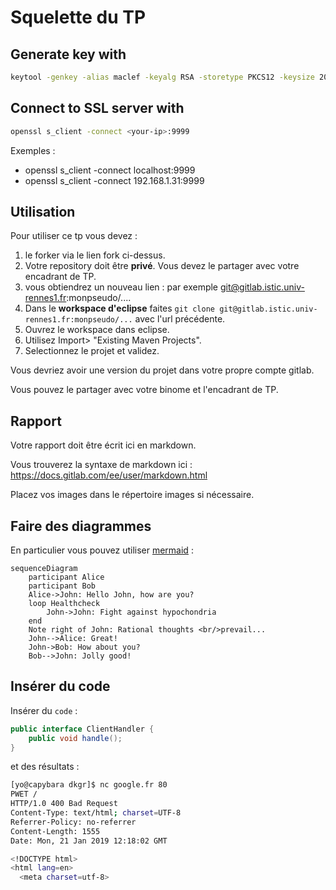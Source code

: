 # Squelette du TP

## Generate key with
```sh
keytool -genkey -alias maclef -keyalg RSA -storetype PKCS12 -keysize 2048 -keypass 123456 -keystore serveurstore.keys -storepass 123456
```

## Connect to SSL server with
```sh
openssl s_client -connect <your-ip>:9999
```
Exemples :
- openssl s_client -connect localhost:9999
- openssl s_client -connect 192.168.1.31:9999

## Utilisation

Pour utiliser ce tp vous devez :

1. le forker via le lien fork ci-dessus.
2. Votre repository doit être **privé**. Vous devez le partager avec votre encadrant de TP.
3. vous obtiendrez un nouveau lien : par exemple git@gitlab.istic.univ-rennes1.fr:monpseudo/....
4. Dans le **workspace d'eclipse** faites `git clone git@gitlab.istic.univ-rennes1.fr:monpseudo/...` avec l'url précédente.
5. Ouvrez le workspace dans eclipse. 
6. Utilisez Import> "Existing Maven Projects".
7. Selectionnez le projet et validez.

Vous devriez avoir une version du projet dans votre propre compte gitlab.

Vous pouvez le partager avec votre binome et l'encadrant de TP.


## Rapport 

Votre rapport doit être écrit ici en markdown.

Vous trouverez la syntaxe de markdown ici : https://docs.gitlab.com/ee/user/markdown.html

Placez vos images dans le répertoire images si nécessaire.



## Faire des diagrammes 

En particulier vous pouvez utiliser [mermaid](https://mermaidjs.github.io/) :



```mermaid
sequenceDiagram
    participant Alice
    participant Bob
    Alice->John: Hello John, how are you?
    loop Healthcheck
        John->John: Fight against hypochondria
    end
    Note right of John: Rational thoughts <br/>prevail...
    John-->Alice: Great!
    John->Bob: How about you?
    Bob-->John: Jolly good!
```

## Insérer du code 

Insérer du `code` :

```java
public interface ClientHandler {
    public void handle();
}
```

et des résultats :

```bash
[yo@capybara dkgr]$ nc google.fr 80
PWET /
HTTP/1.0 400 Bad Request
Content-Type: text/html; charset=UTF-8
Referrer-Policy: no-referrer
Content-Length: 1555
Date: Mon, 21 Jan 2019 12:18:02 GMT

<!DOCTYPE html>
<html lang=en>
  <meta charset=utf-8>
```
